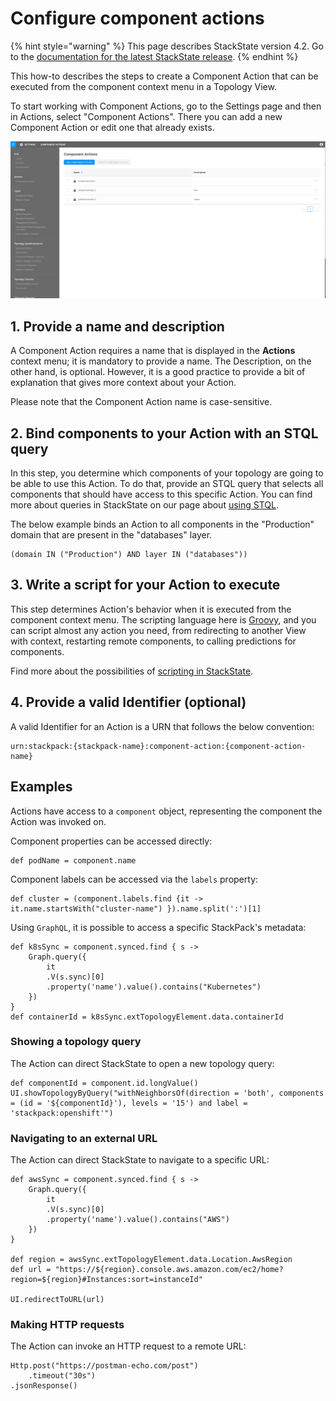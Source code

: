 # Configure component actions

{% hint style="warning" %}
This page describes StackState version 4.2.
Go to the [documentation for the latest StackState release](https://docs.stackstate.com/).
{% endhint %}

This how-to describes the steps to create a Component Action that can be executed from the component context menu in a Topology View.

To start working with Component Actions, go to the Settings page and then in Actions, select "Component Actions". There you can add a new Component Action or edit one that already exists.

![Component Actions](../../.gitbook/assets/component_actions.png)

## 1. Provide a name and description

A Component Action requires a name that is displayed in the **Actions** context menu; it is mandatory to provide a name. The Description, on the other hand, is optional. However, it is a good practice to provide a bit of explanation that gives more context about your Action.

Please note that the Component Action name is case-sensitive.

## 2. Bind components to your Action with an STQL query

In this step, you determine which components of your topology are going to be able to use this Action. To do that, provide an STQL query that selects all components that should have access to this specific Action. You can find more about queries in StackState on our page about [using STQL](../../develop/reference/stql_reference.md).

The below example binds an Action to all components in the "Production" domain that are present in the "databases" layer.

```text
(domain IN ("Production") AND layer IN ("databases"))
```

## 3. Write a script for your Action to execute

This step determines Action's behavior when it is executed from the component context menu. The scripting language here is [Groovy](https://groovy-lang.org/), and you can script almost any action you need, from redirecting to another View with context, restarting remote components, to calling predictions for components.

Find more about the possibilities of [scripting in StackState](../../develop/reference/scripting/).

## 4. Provide a valid Identifier \(optional\)

A valid Identifier for an Action is a URN that follows the below convention:

```text
urn:stackpack:{stackpack-name}:component-action:{component-action-name}
```

## Examples

Actions have access to a `component` object, representing the component the Action was invoked on.

Component properties can be accessed directly:

```text
def podName = component.name
```

Component labels can be accessed via the `labels` property:

```text
def cluster = (component.labels.find {it -> it.name.startsWith("cluster-name") }).name.split(':')[1]
```

Using `GraphQL`, it is possible to access a specific StackPack's metadata:

```text
def k8sSync = component.synced.find { s ->
    Graph.query({
        it
        .V(s.sync)[0]
        .property('name').value().contains("Kubernetes")
    })
}
def containerId = k8sSync.extTopologyElement.data.containerId
```

### Showing a topology query

The Action can direct StackState to open a new topology query:

```text
def componentId = component.id.longValue()
UI.showTopologyByQuery("withNeighborsOf(direction = 'both', components = (id = '${componentId}'), levels = '15') and label = 'stackpack:openshift'")
```

### Navigating to an external URL

The Action can direct StackState to navigate to a specific URL:

```text
def awsSync = component.synced.find { s ->
    Graph.query({
        it
        .V(s.sync)[0]
        .property('name').value().contains("AWS")
    })
}

def region = awsSync.extTopologyElement.data.Location.AwsRegion
def url = "https://${region}.console.aws.amazon.com/ec2/home?region=${region}#Instances:sort=instanceId"

UI.redirectToURL(url)
```

### Making HTTP requests

The Action can invoke an HTTP request to a remote URL:

```text
Http.post("https://postman-echo.com/post")
    .timeout("30s")
.jsonResponse()
```

